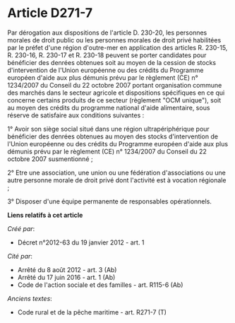 # Article D271-7

Par dérogation aux dispositions de l'article D. 230-20, les personnes morales de droit public ou les personnes morales de
droit privé habilitées par le préfet d'une région d'outre-mer en application des articles R. 230-15, R. 230-16, R. 230-17 et
R. 230-18 peuvent se porter candidates pour bénéficier des denrées obtenues soit au moyen de la cession de stocks
d'intervention de l'Union européenne ou des crédits du Programme européen d'aide aux plus démunis prévu par le règlement (CE)
n° 1234/2007 du Conseil du 22 octobre 2007 portant organisation commune des marchés dans le secteur agricole et dispositions
spécifiques en ce qui concerne certains produits de ce secteur (règlement "OCM unique"), soit au moyen des crédits du
programme national d'aide alimentaire, sous réserve de satisfaire aux conditions suivantes : 

1° Avoir son siège social situé dans une région ultrapériphérique pour bénéficier des denrées obtenues au moyen des stocks
d'intervention de l'Union européenne ou des crédits du Programme européen d'aide aux plus démunis prévu par le règlement (CE)
n° 1234/2007 du Conseil du 22 octobre 2007 susmentionné ; 

2° Etre une association, une union ou une fédération d'associations ou une autre personne morale de droit privé dont
l'activité est à vocation régionale ; 

3° Disposer d'une équipe permanente de responsables opérationnels.

**Liens relatifs à cet article**

_Créé par_:

  - Décret n°2012-63 du 19 janvier 2012 - art. 1

_Cité par_:

  - Arrêté du 8 août 2012 - art. 3 (Ab)
  - Arrêté du 17 juin 2016 - art. 1 (Ab)
  - Code de l'action sociale et des familles - art. R115-6 (Ab)

_Anciens textes_:

  - Code rural et de la pêche maritime - art. R271-7 (T)
